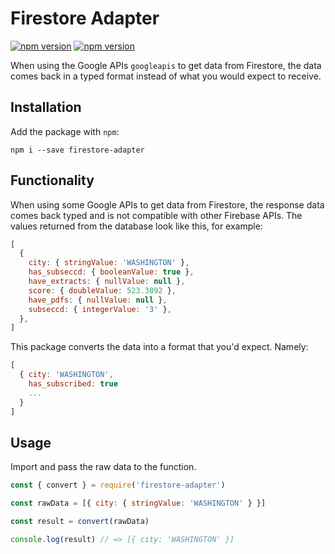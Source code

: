 # Firestore Adapter

[![npm version](https://img.shields.io/npm/dt/firestore-adapter.svg?style=flat-square)](https://img.shields.io/npm/dt/firestore-adapter.svg)
[![npm version](https://img.shields.io/npm/v/firestore-adapter.svg?style=flat-square)](https://www.npmjs.com/package/firestore-adapter)

When using the Google APIs `googleapis` to get data from Firestore, the data comes back in a typed format instead of what you would expect to receive.

## Installation

Add the package with `npm`:

```
npm i --save firestore-adapter
```

## Functionality

When using some Google APIs to get data from Firestore, the response data comes back typed and is not compatible with other Firebase APIs. The values returned from the database look like this, for example:

```js
[ 
  { 
    city: { stringValue: 'WASHINGTON' },
    has_subseccd: { booleanValue: true },
    have_extracts: { nullValue: null },
    score: { doubleValue: 523.3892 },
    have_pdfs: { nullValue: null },
    subseccd: { integerValue: '3' },
  },
]
```

This package converts the data into a format that you'd expect. Namely: 

```js
[
  { city: 'WASHINGTON',
    has_subscribed: true 
    ...
  }
]
```

## Usage 

Import and pass the raw data to the function.

```js
const { convert } = require('firestore-adapter')

const rawData = [{ city: { stringValue: 'WASHINGTON' } }]

const result = convert(rawData)

console.log(result) // => [{ city: 'WASHINGTON' }]
```